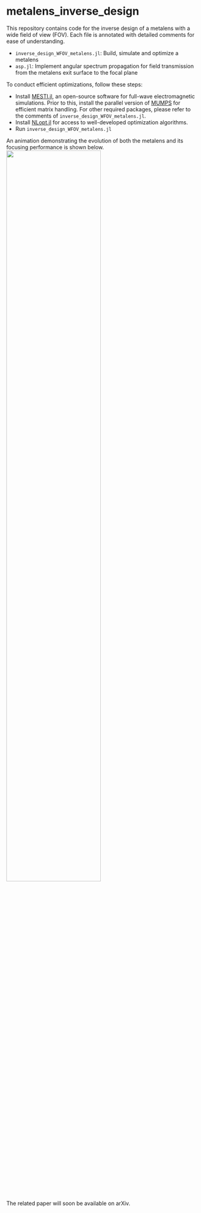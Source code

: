 # metalens_inverse_design

This repository contains code for the inverse design of a metalens with a wide field of view (FOV). Each file is annotated with detailed comments for ease of understanding.

* `inverse_design_WFOV_metalens.jl`: Build, simulate and optimize a metalens
* `asp.jl`: Implement angular spectrum propagation for field transmission from the metalens exit surface to the focal plane  


To conduct efficient optimizations, follow these steps:
* Install [MESTI.jl](https://github.com/complexphoton/MESTI.jl), an open-source software for full-wave electromagnetic simulations. Prior to this, install the parallel version of [MUMPS](https://mumps-solver.org/index.php) for efficient matrix handling. For other required packages, please refer to the comments of `inverse_design_WFOV_metalens.jl`.
* Install [NLopt.jl](https://github.com/JuliaOpt/NLopt.jl) for access to well-developed optimization algorithms.
* Run `inverse_design_WFOV_metalens.jl`  


An animation demonstrating the evolution of both the metalens and its focusing performance is shown below.
<img align="center" src="https://github.com/complexphoton/metalens_inverse_design/blob/main/code/animated_opt.gif" width=70% height=70%>

The related paper will soon be available on arXiv.
